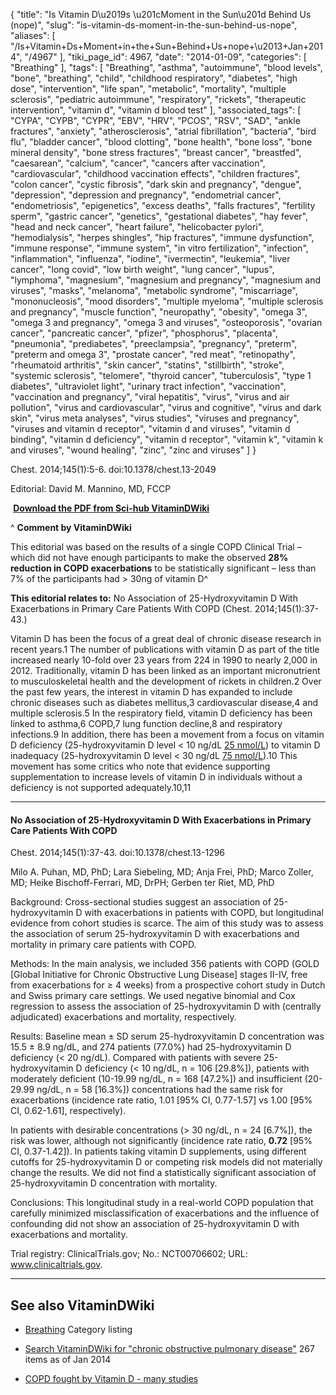 {
    "title": "Is Vitamin D\u2019s \u201cMoment in the Sun\u201d Behind Us (nope)",
    "slug": "is-vitamin-ds-moment-in-the-sun-behind-us-nope",
    "aliases": [
        "/Is+Vitamin+Ds+Moment+in+the+Sun+Behind+Us+nope+\u2013+Jan+2014",
        "/4967"
    ],
    "tiki_page_id": 4967,
    "date": "2014-01-09",
    "categories": [
        "Breathing"
    ],
    "tags": [
        "Breathing",
        "asthma",
        "autoimmune",
        "blood levels",
        "bone",
        "breathing",
        "child",
        "childhood respiratory",
        "diabetes",
        "high dose",
        "intervention",
        "life span",
        "metabolic",
        "mortality",
        "multiple sclerosis",
        "pediatric autoimmune",
        "respiratory",
        "rickets",
        "therapeutic intervention",
        "vitamin d",
        "vitamin d blood test"
    ],
    "associated_tags": [
        "CYPA",
        "CYPB",
        "CYPR",
        "EBV",
        "HRV",
        "PCOS",
        "RSV",
        "SAD",
        "ankle fractures",
        "anxiety",
        "atherosclerosis",
        "atrial fibrillation",
        "bacteria",
        "bird flu",
        "bladder cancer",
        "blood clotting",
        "bone health",
        "bone loss",
        "bone mineral density",
        "bone stress fractures",
        "breast cancer",
        "breastfed",
        "caesarean",
        "calcium",
        "cancer",
        "cancers after vaccination",
        "cardiovascular",
        "childhood vaccination effects",
        "children fractures",
        "colon cancer",
        "cystic fibrosis",
        "dark skin and pregnancy",
        "dengue",
        "depression",
        "depression and pregnancy",
        "endometrial cancer",
        "endometriosis",
        "epigenetics",
        "excess deaths",
        "falls fractures",
        "fertility sperm",
        "gastric cancer",
        "genetics",
        "gestational diabetes",
        "hay fever",
        "head and neck cancer",
        "heart failure",
        "helicobacter pylori",
        "hemodialysis",
        "herpes shingles",
        "hip fractures",
        "immune dysfunction",
        "immune response",
        "immune system",
        "in vitro fertilization",
        "infection",
        "inflammation",
        "influenza",
        "iodine",
        "ivermectin",
        "leukemia",
        "liver cancer",
        "long covid",
        "low birth weight",
        "lung cancer",
        "lupus",
        "lymphoma",
        "magnesium",
        "magnesium and pregnancy",
        "magnesium and viruses",
        "masks",
        "melanoma",
        "metabolic syndrome",
        "miscarriage",
        "mononucleosis",
        "mood disorders",
        "multiple myeloma",
        "multiple sclerosis and pregnancy",
        "muscle function",
        "neuropathy",
        "obesity",
        "omega 3",
        "omega 3 and pregnancy",
        "omega 3 and viruses",
        "osteoporosis",
        "ovarian cancer",
        "pancreatic cancer",
        "pfizer",
        "phosphorus",
        "placenta",
        "pneumonia",
        "prediabetes",
        "preeclampsia",
        "pregnancy",
        "preterm",
        "preterm and omega 3",
        "prostate cancer",
        "red meat",
        "retinopathy",
        "rheumatoid arthritis",
        "skin cancer",
        "statins",
        "stillbirth",
        "stroke",
        "systemic sclerosis",
        "telomere",
        "thyroid cancer",
        "tuberculosis",
        "type 1 diabetes",
        "ultraviolet light",
        "urinary tract infection",
        "vaccination",
        "vaccination and pregnancy",
        "viral hepatitis",
        "virus",
        "virus and air pollution",
        "virus and cardiovascular",
        "virus and cognitive",
        "virus and dark skin",
        "virus meta analyses",
        "virus studies",
        "viruses and pregnancy",
        "viruses and vitamin d receptor",
        "vitamin d and viruses",
        "vitamin d binding",
        "vitamin d deficiency",
        "vitamin d receptor",
        "vitamin k",
        "vitamin k and viruses",
        "wound healing",
        "zinc",
        "zinc and viruses"
    ]
}


Chest. 2014;145(1):5-6. doi:10.1378/chest.13-2049

Editorial: David M. Mannino, MD, FCCP

 **<i class="fas fa-file-pdf" style="margin-right: 0.3em;"></i><a href="https://d378j1rmrlek7x.cloudfront.net/attachments/pdf/moment-in-the-sun-sci-hub.pdf">Download the PDF from Sci-hub VitaminDWiki</a>** 

^ **Comment by VitaminDWiki** 

This editorial was based on the results of a single COPD Clinical Trial – which did not have enough participants to make the observed  **28% reduction in COPD exacerbations**  to be statistically significant – less than 7% of the participants had > 30ng of vitamin D^

 **This editorial relates to:**      No Association of 25-Hydroxyvitamin D With Exacerbations in Primary Care Patients With COPD (Chest. 2014;145(1):37-43.)

Vitamin D has been the focus of a great deal of chronic disease research in recent years.1 The number of publications with vitamin D as part of the title increased nearly 10-fold over 23 years from 224 in 1990 to nearly 2,000 in 2012. Traditionally, vitamin D has been linked as an important micronutrient to musculoskeletal health and the development of rickets in children.2 Over the past few years, the interest in vitamin D has expanded to include chronic diseases such as diabetes mellitus,3 cardiovascular disease,4 and multiple sclerosis.5 In the respiratory field, vitamin D deficiency has been linked to asthma,6 COPD,7 lung function decline,8 and respiratory infections.9 In addition, there has been a movement from a focus on vitamin D deficiency (25-hydroxyvitamin D level < 10 ng/dL [25 nmol/L](25%20nmol/L)) to vitamin D inadequacy (25-hydroxyvitamin D level < 30 ng/dL [75 nmol/L](75%20nmol/L)).10 This movement has some critics who note that evidence supporting supplementation to increase levels of vitamin D in individuals without a deficiency is not supported adequately.10,11

---

#### No Association of 25-Hydroxyvitamin D With Exacerbations in Primary Care Patients With COPD

Chest. 2014;145(1):37-43. doi:10.1378/chest.13-1296

Milo A. Puhan, MD, PhD; Lara Siebeling, MD; Anja Frei, PhD; Marco Zoller, MD; Heike Bischoff-Ferrari, MD, DrPH; Gerben ter Riet, MD, PhD

Background:  Cross-sectional studies suggest an association of 25-hydroxyvitamin D with exacerbations in patients with COPD, but longitudinal evidence from cohort studies is scarce. The aim of this study was to assess the association of serum 25-hydroxyvitamin D with exacerbations and mortality in primary care patients with COPD.

Methods:  In the main analysis, we included 356 patients with COPD (GOLD <span>[Global Initiative for Chronic Obstructive Lung Disease]</span> stages II-IV, free from exacerbations for ≥ 4 weeks) from a prospective cohort study in Dutch and Swiss primary care settings. We used negative binomial and Cox regression to assess the association of 25-hydroxyvitamin D with (centrally adjudicated) exacerbations and mortality, respectively.

Results:  Baseline mean ± SD serum 25-hydroxyvitamin D concentration was 15.5 ± 8.9 ng/dL, and 274 patients (77.0%) had 25-hydroxyvitamin D deficiency (< 20 ng/dL). Compared with patients with severe 25-hydroxyvitamin D deficiency (< 10 ng/dL, n = 106 <span>[29.8%]</span>), patients with moderately deficient (10-19.99 ng/dL, n = 168 <span>[47.2%]</span>) and insufficient (20-29.99 ng/dL, n = 58 <span>[16.3%]</span>) concentrations had the same risk for exacerbations (incidence rate ratio, 1.01 <span>[95% CI, 0.77-1.57]</span> vs 1.00 <span>[95% CI, 0.62-1.61]</span>, respectively). 

In patients with desirable concentrations (> 30 ng/dL, n = 24 <span>[6.7%]</span>), the risk was lower, although not significantly (incidence rate ratio,  **0.72**  <span>[95% CI, 0.37-1.42]</span>). In patients taking vitamin D supplements, using different cutoffs for 25-hydroxyvitamin D or competing risk models did not materially change the results. We did not find a statistically significant association of 25-hydroxyvitamin D concentration with mortality.

Conclusions:  This longitudinal study in a real-world COPD population that carefully minimized misclassification of exacerbations and the influence of confounding did not show an association of 25-hydroxyvitamin D with exacerbations and mortality.

Trial registry:  ClinicalTrials.gov; No.: NCT00706602; URL: www.clinicaltrials.gov.

---

## See also VitaminDWiki

* [Breathing](/tags/breathing.html) Category listing

* [Search VitaminDWiki for "chronic obstructive pulmonary disease"](https://www.VitaminDWiki.com/Search+Results?hl=en&oe=UTF-8&ie=UTF-8&btnG=Google+Search&googles.x=0&googles.y=0&q=%22+chronic+obstructive+pulmonary+disease%22+OR+copd&domains=VitaminDWiki.com&sitesearch=VitaminDWiki.com) 267 items as of Jan 2014

* [COPD fought by Vitamin D - many studies](/posts/copd-fought-by-vitamin-d-many-studies)